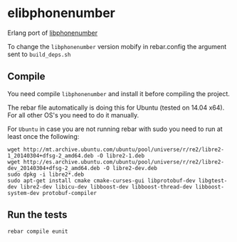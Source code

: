 elibphonenumber
===============

Erlang port of [libphonenumber](https://github.com/googlei18n/libphonenumber)

To change the `libphonenumber` version mobify in rebar.config the argument sent to `build_deps.sh`

## Compile

You need compile `libphonenumber` and install it before compiling the project.

The rebar file automatically is doing this for Ubuntu (tested on 14.04 x64). For all other OS's you need to do it manually.

For `Ubuntu` in case you are not running rebar with sudo you need to run at least once the following:

    wget http://mt.archive.ubuntu.com/ubuntu/pool/universe/r/re2/libre2-1_20140304+dfsg-2_amd64.deb -O libre2-1.deb
    wget http://es.archive.ubuntu.com/ubuntu/pool/universe/r/re2/libre2-dev_20140304+dfsg-2_amd64.deb -O libre2-dev.deb
    sudo dpkg -i libre2*.deb
    sudo apt-get install cmake cmake-curses-gui libprotobuf-dev libgtest-dev libre2-dev libicu-dev libboost-dev libboost-thread-dev libboost-system-dev protobuf-compiler

## Run the tests

```sh
rebar compile eunit
```
